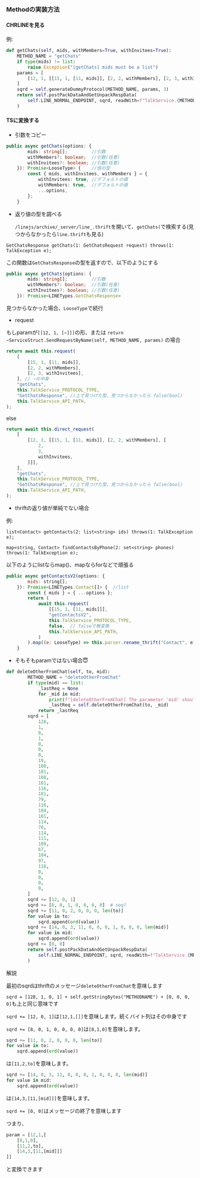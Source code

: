 ### Methodの実装方法

#### CHRLINEを見る

例:

```python
def getChats(self, mids, withMembers=True, withInvitees=True):
    METHOD_NAME = "getChats"
    if type(mids) != list:
        raise Exception("[getChats] mids must be a list")
    params = [
        [12, 1, [[15, 1, [11, mids]], [2, 2, withMembers], [2, 3, withInvitees]]]
    ]
    sqrd = self.generateDummyProtocol(METHOD_NAME, params, 3)
    return self.postPackDataAndGetUnpackRespData(
        self.LINE_NORMAL_ENDPOINT, sqrd, readWith=f"TalkService.{METHOD_NAME}"
    )
```

#### TSに変換する

- 引数をコピー

```ts
public async getChats(options: {
		mids: string[];         //引数
		withMembers?: boolean;  //引数(任意)
		withInvitees?: boolean; //引数(任意)
	}): Promise<LooseType> {    //仮の型
		const { mids, withInvitees, withMembers } = {
			withInvitees: true, //デフォルトの値
			withMembers: true,  //デフォルトの値
			...options,
		};
	}
```

- 返り値の型を調べる

  `/linejs/archive/_server/line_.thrift`を開いて、`getChats(`で検索する(見つからなかったら`line.thrift`も見る)

`GetChatsResponse getChats(1: GetChatsRequest request) throws(1: TalkException e);`

この関数は`GetChatsResponse`の型を返すので、以下のようにする

```ts
public async getChats(options: {
		mids: string[];         //引数
		withMembers?: boolean;  //引数(任意)
		withInvitees?: boolean; //引数(任意)
	}): Promise<LINETypes.GetChatsResponse>
```

見つからなかった場合、`LooseType`で続行

- request

もしparamが`[[12, 1, [~]]]`の形、または
`return ~ServiceStruct.SendRequestByName(self, METHOD_NAME, params)` の場合

```ts
return await this.request(
	[
		[15, 1, [11, mids]],
		[2, 2, withMembers],
		[2, 3, withInvitees],
	], // ~の中身
	"getChats",
	this.TalkService_PROTOCOL_TYPE,
	"GetChatsResponse", //上で見つけた型、見つからなかったら false(bool)
	this.TalkService_API_PATH,
);
```

else

```ts
return await this.direct_request(
	[
		[12, 1, [[15, 1, [11, mids]], [2, 2, withMembers], [
			2,
			3,
			withInvitees,
		]]],
	],
	"getChats",
	this.TalkService_PROTOCOL_TYPE,
	"GetChatsResponse", //上で見つけた型、見つからなかったら false(bool)
	this.TalkService_API_PATH,
);
```

- thriftの返り値が単純でない場合

例:

`list<Contact> getContacts(2: list<string> ids) throws(1: TalkException e);`

`map<string, Contact> findContactsByPhone(2: set<string> phones) throws(1: TalkException e);`

以下のようにlistならmap()、mapならforなどで頑張る

```js
public async getContactsV2(options: {
		mids: string[];
	}): Promise<LINETypes.Contact[]> {  //list
		const { mids } = { ...options };
		return (
			await this.request(
				[[15, 1, [11, mids]]],
				"getContactsV2",
				this.TalkService_PROTOCOL_TYPE,
				false,  // falseで無変換
				this.TalkService_API_PATH,
			)
		).map((e: LooseType) => this.parser.rename_thrift("Contact", e));   //thriftの型をここへ
	}
```

- そもそもparamではない場合😇

```python
def deleteOtherFromChat(self, to, mid):
        METHOD_NAME = "deleteOtherFromChat"
        if type(mid) == list:
            _lastReq = None
            for _mid in mid:
                print(f"[deleteOtherFromChat] The parameter 'mid' should be str")
                _lastReq = self.deleteOtherFromChat(to, _mid)
            return _lastReq
        sqrd = [
            128,
            1,
            0,
            1,
            0,
            0,
            0,
            19,
            100,
            101,
            108,
            101,
            116,
            101,
            79,
            116,
            104,
            101,
            114,
            70,
            114,
            111,
            109,
            67,
            104,
            97,
            116,
            0,
            0,
            0,
            0,
        ]
        sqrd += [12, 0, 1]
        sqrd += [8, 0, 1, 0, 0, 0, 0]  # seq?
        sqrd += [11, 0, 2, 0, 0, 0, len(to)]
        for value in to:
            sqrd.append(ord(value))
        sqrd += [14, 0, 3, 11, 0, 0, 0, 1, 0, 0, 0, len(mid)]
        for value in mid:
            sqrd.append(ord(value))
        sqrd += [0, 0]
        return self.postPackDataAndGetUnpackRespData(
            self.LINE_NORMAL_ENDPOINT, sqrd, readWith=f"TalkService.{METHOD_NAME}"
        )
```

解説

最初のsqrdはthriftのメッセージ`deleteOtherFromChat`を意味します

`sqrd = [128, 1, 0, 1] + self.getStringBytes("METHODNAME") + [0, 0, 0, 0]`も上と同じ意味です

`sqrd += [12, 0, 1]`は`[12,1,[]]`を意味します。続くバイト列はその中身です

`sqrd += [8, 0, 1, 0, 0, 0, 0]`は`[8,1,0]`を意味します。

```py
sqrd += [11, 0, 2, 0, 0, 0, len(to)]
for value in to:
    sqrd.append(ord(value))
```

は`[11,2,to]`を意味します。

```py
sqrd += [14, 0, 3, 11, 0, 0, 0, 1, 0, 0, 0, len(mid)]
for value in mid:
    sqrd.append(ord(value))
```

は`[14,3,[11,[mid]]]`を意味します。

`sqrd += [0, 0]`はメッセージの終了を意味します

つまり、

```py
param = [12,1,[
    [8,1,0],
    [11,2,to],
    [14,3,[11,[mid]]]
]]
```

と変換できます
